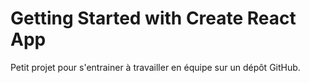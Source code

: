 # Getting Started with Create React App

Petit projet pour s'entrainer à travailler en équipe sur un dépôt GitHub.

